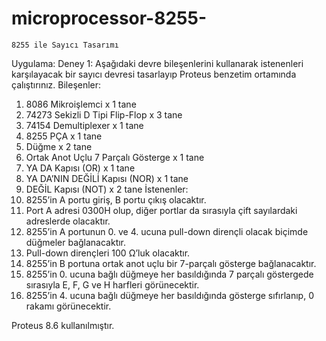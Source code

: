 # microprocessor-8255-
    8255 ile Sayıcı Tasarımı

Uygulama:
Deney 1: Aşağıdaki devre bileşenlerini kullanarak istenenleri karşılayacak bir sayıcı devresi tasarlayıp 
Proteus benzetim ortamında çalıştırınız. 
Bileşenler:
  1. 8086 Mikroişlemci x 1 tane
  2. 74273 Sekizli D Tipi Flip-Flop x 3 tane
  3. 74154 Demultiplexer x 1 tane
  4. 8255 PÇA x 1 tane
  5. Düğme x 2 tane
  6. Ortak Anot Uçlu 7 Parçalı Gösterge x 1 tane
  7. YA DA Kapısı (OR) x 1 tane
  8. YA DA’NIN DEĞİLİ Kapısı (NOR) x 1 tane
  9. DEĞİL Kapısı (NOT) x 2 tane
İstenenler:
1. 8255’in A portu giriş, B portu çıkış olacaktır.
2. Port A adresi 0300H olup, diğer portlar da sırasıyla çift sayılardaki adreslerde olacaktır.
3. 8255’in A portunun 0. ve 4. ucuna pull-down dirençli olacak biçimde düğmeler bağlanacaktır.
4. Pull-down dirençleri 100 Ω’luk olacaktır.
5. 8255’in B portuna ortak anot uçlu bir 7-parçalı gösterge bağlanacaktır.
6. 8255’in 0. ucuna bağlı düğmeye her basıldığında 7 parçalı göstergede sırasıyla E, F, G ve H harfleri görünecektir.
7. 8255’in 4. ucuna bağlı düğmeye her basıldığında gösterge sıfırlanıp, 0 rakamı görünecektir.


Proteus 8.6 kullanılmıştır.
